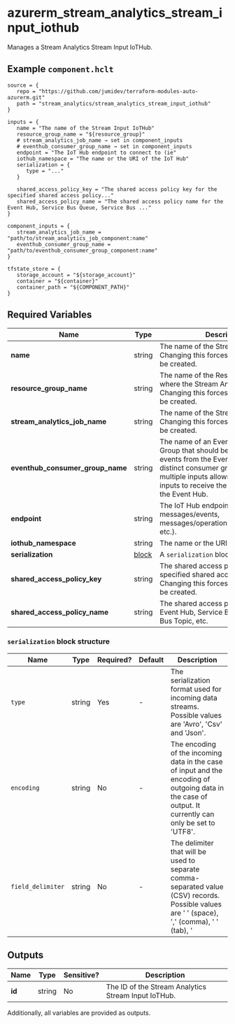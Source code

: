 # azurerm_stream_analytics_stream_input_iothub

Manages a Stream Analytics Stream Input IoTHub.

## Example `component.hclt`

```hcl
source = {
   repo = "https://github.com/jumidev/terraform-modules-auto-azurerm.git"   
   path = "stream_analytics/stream_analytics_stream_input_iothub"   
}

inputs = {
   name = "The name of the Stream Input IoTHub"   
   resource_group_name = "${resource_group}"   
   # stream_analytics_job_name → set in component_inputs
   # eventhub_consumer_group_name → set in component_inputs
   endpoint = "The IoT Hub endpoint to connect to (ie"   
   iothub_namespace = "The name or the URI of the IoT Hub"   
   serialization = {
      type = "..."      
   }
   
   shared_access_policy_key = "The shared access policy key for the specified shared access policy..."   
   shared_access_policy_name = "The shared access policy name for the Event Hub, Service Bus Queue, Service Bus ..."   
}

component_inputs = {
   stream_analytics_job_name = "path/to/stream_analytics_job_component:name"   
   eventhub_consumer_group_name = "path/to/eventhub_consumer_group_component:name"   
}

tfstate_store = {
   storage_account = "${storage_account}"   
   container = "${container}"   
   container_path = "${COMPONENT_PATH}"   
}

```

## Required Variables

| Name | Type |  Description |
| ---- | --------- |  ----------- |
| **name** | string |  The name of the Stream Input IoTHub. Changing this forces a new resource to be created. | 
| **resource_group_name** | string |  The name of the Resource Group where the Stream Analytics Job exists. Changing this forces a new resource to be created. | 
| **stream_analytics_job_name** | string |  The name of the Stream Analytics Job. Changing this forces a new resource to be created. | 
| **eventhub_consumer_group_name** | string |  The name of an Event Hub Consumer Group that should be used to read events from the Event Hub. Specifying distinct consumer group names for multiple inputs allows each of those inputs to receive the same events from the Event Hub. | 
| **endpoint** | string |  The IoT Hub endpoint to connect to (ie. messages/events, messages/operationsMonitoringEvents, etc.). | 
| **iothub_namespace** | string |  The name or the URI of the IoT Hub. | 
| **serialization** | [block](#serialization-block-structure) |  A `serialization` block. | 
| **shared_access_policy_key** | string |  The shared access policy key for the specified shared access policy. Changing this forces a new resource to be created. | 
| **shared_access_policy_name** | string |  The shared access policy name for the Event Hub, Service Bus Queue, Service Bus Topic, etc. | 

### `serialization` block structure

| Name | Type | Required? | Default | Description |
| ---- | ---- | --------- | ------- | ----------- |
| `type` | string | Yes | - | The serialization format used for incoming data streams. Possible values are 'Avro', 'Csv' and 'Json'. |
| `encoding` | string | No | - | The encoding of the incoming data in the case of input and the encoding of outgoing data in the case of output. It currently can only be set to 'UTF8'. |
| `field_delimiter` | string | No | - | The delimiter that will be used to separate comma-separated value (CSV) records. Possible values are ' ' (space), ',' (comma), '	' (tab), '|' (pipe) and ';'. |



## Outputs

| Name | Type | Sensitive? | Description |
| ---- | ---- | --------- | --------- |
| **id** | string | No  | The ID of the Stream Analytics Stream Input IoTHub. | 

Additionally, all variables are provided as outputs.
